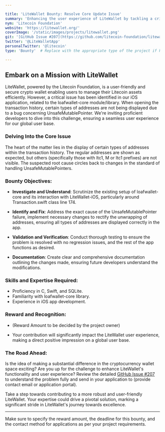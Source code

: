 ```yaml
---

title: 'LiteWallet Bounty: Resolve Core Update Issue'
summary: 'Enhancing the user experience of LiteWallet by tackling a critical issue related to address display in the transaction history.'
nym: 'Litecoin Foundation'
website: 'https://litewallet.org/'
coverImage: '/static/images/projects/litewallet.png'
git: '[GitHub Issue #207](https://github.com/litecoin-foundation/litewallet-ios/pull/211)'
twitter: '@LiteWalletApp'
personalTwitter: '@litecoin'
type: 'Bounty'  # Replace with the appropriate type of the project if known.

---
```


## Embark on a Mission with LiteWallet

LiteWallet, powered by the Litecoin Foundation, is a user-friendly and secure crypto wallet enabling users to manage their Litecoin assets efficiently. However, a critical issue has been identified in our iOS application, related to the loafwallet-core module/library. When opening the transaction history, certain types of addresses are not being displayed due to a bug concerning UnsafeMutablePointer. We're inviting proficient developers to dive into this challenge, ensuring a seamless user experience for our global user base.

### Delving Into the Core Issue

The heart of the matter lies in the display of certain types of addresses within the transaction history. The regular addresses are shown as expected, but others (specifically those with ltc1, M or ltc1 prefixes) are not visible. The suspected root cause circles back to changes in the standard of handling UnsafeMutablePointers.

### Bounty Objectives:

- **Investigate and Understand**: Scrutinize the existing setup of loafwallet-core and its interaction with LiteWallet-iOS, particularly around Transaction.swift class line 174.
  
- **Identify and Fix**: Address the exact cause of the UnsafeMutablePointer failure, implement necessary changes to rectify the unwrapping of addresses, ensuring all types of addresses are displayed correctly in the app.

- **Validation and Verification**: Conduct thorough testing to ensure the problem is resolved with no regression issues, and the rest of the app functions as desired.

- **Documentation**: Create clear and comprehensive documentation outlining the changes made, ensuring future developers understand the modifications.

### Skills and Expertise Required:

- Proficiency in C, Swift, and SQLite.
- Familiarity with loafwallet-core library.
- Experience in iOS app development.

### Reward and Recognition:

- (Reward Amount to be decided by the project owner)

- Your contribution will significantly impact the LiteWallet user experience, making a direct positive impression on a global user base.

### The Road Ahead:

Is the idea of making a substantial difference in the cryptocurrency wallet space exciting? Are you up for the challenge to enhance LiteWallet's functionality and user experience? Review the detailed [GitHub Issue #207](https://github.com/litecoin-foundation/litewallet-ios/pull/211) to understand the problem fully and send in your application to (provide contact email or application portal).

Take a step towards contributing to a more robust and user-friendly LiteWallet. Your expertise could drive a pivotal solution, marking a significant stride in LiteWallet's journey towards excellence.

---

Make sure to specify the reward amount, the deadline for this bounty, and the contact method for applications as per your project requirements.